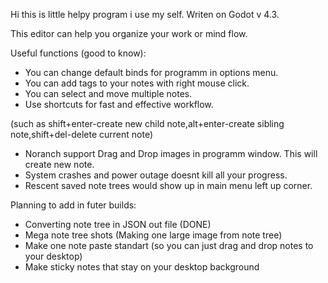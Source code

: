 Hi this is little helpy program i use my self. Writen on Godot v 4.3.

This editor can help you organize your work or mind flow.

Useful functions (good to know):
 - You can change default binds for programm in options menu.
 - You can add tags to your notes with right mouse click.
 - You can select and move multiple notes.
 - Use shortcuts for fast and effective workflow.

(such as shift+enter-create new child note,alt+enter-create sibling note,shift+del-delete current note)
 - Noranch support Drag and Drop images in programm window. This will create new note.
 - System crashes and power outage doesnt kill all your progress.
 - Rescent saved note trees would show up in main menu left up corner.

Planning to add in futer builds:
 - Converting note tree in JSON out file (DONE)
 - Mega note tree shots (Making one large image from note tree)
 - Make one note paste standart (so you can just drag and drop notes to your desktop)
 - Make sticky notes that stay on your desktop background
